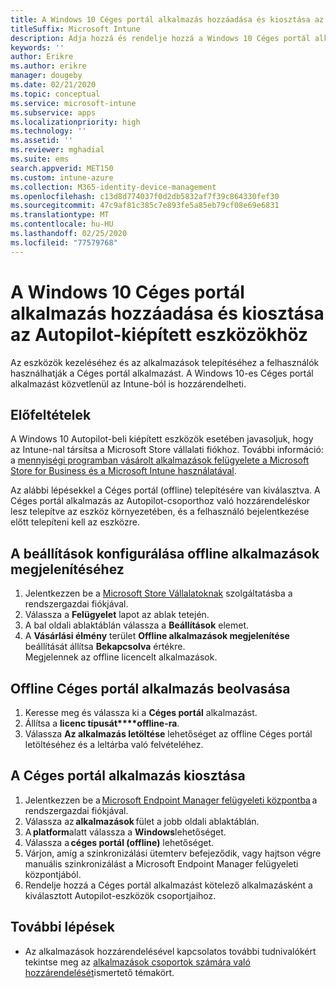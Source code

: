 ```yaml
---
title: A Windows 10 Céges portál alkalmazás hozzáadása és kiosztása az Autopilot-kiépített eszközökhöz
titleSuffix: Microsoft Intune
description: Adja hozzá és rendelje hozzá a Windows 10 Céges portál alkalmazást az Intune-hoz az Autopilot kiépített eszközeihez.
keywords: ''
author: Erikre
ms.author: erikre
manager: dougeby
ms.date: 02/21/2020
ms.topic: conceptual
ms.service: microsoft-intune
ms.subservice: apps
ms.localizationpriority: high
ms.technology: ''
ms.assetid: ''
ms.reviewer: mghadial
ms.suite: ems
search.appverid: MET150
ms.custom: intune-azure
ms.collection: M365-identity-device-management
ms.openlocfilehash: c13d8d774037f0d2db5832af7f39c864330fef30
ms.sourcegitcommit: 47c9af81c385c7e893fe5a85eb79cf08e69e6831
ms.translationtype: MT
ms.contentlocale: hu-HU
ms.lasthandoff: 02/25/2020
ms.locfileid: "77579768"
---
```

# <a name="add-and-assign-the-windows-10-company-portal-app-for-autopilot-provisioned-devices"></a>A Windows 10 Céges portál alkalmazás hozzáadása és kiosztása az Autopilot-kiépített eszközökhöz

Az eszközök kezeléséhez és az alkalmazások telepítéséhez a felhasználók használhatják a Céges portál alkalmazást. A Windows 10-es Céges portál alkalmazást közvetlenül az Intune-ból is hozzárendelheti. 

## <a name="prerequisites"></a>Előfeltételek

A Windows 10 Autopilot-beli kiépített eszközök esetében javasoljuk, hogy az Intune-nal társítsa a Microsoft Store vállalati fiókhoz. További információ: a [mennyiségi programban vásárolt alkalmazások felügyelete a Microsoft Store for Business és a Microsoft Intune használatával](~/apps/windows-store-for-business.md).

Az alábbi lépésekkel a Céges portál (offline) telepítésére van kiválasztva. A Céges portál alkalmazás az Autopilot-csoporthoz való hozzárendeléskor lesz telepítve az eszköz környezetében, és a felhasználó bejelentkezése előtt telepíteni kell az eszközre. 

## <a name="configure-settings-to-show-offline-apps"></a>A beállítások konfigurálása offline alkalmazások megjelenítéséhez
1. Jelentkezzen be a [Microsoft Store Vállalatoknak](https://www.microsoft.com/business-store) szolgáltatásba a rendszergazdai fiókjával.
2. Válassza a **Felügyelet** lapot az ablak tetején.
3. A bal oldali ablaktáblán válassza a **Beállítások** elemet.
4. A **Vásárlási élmény** terület **Offline alkalmazások megjelenítése** beállítását állítsa **Bekapcsolva** értékre.  
    Megjelennek az offline licencelt alkalmazások.

## <a name="get-the-offline-company-portal-app"></a>Offline Céges portál alkalmazás beolvasása
1. Keresse meg és válassza ki a **Céges portál** alkalmazást.
2. Állítsa a **licenc típusát****offline-ra**.
3. Válassza **Az alkalmazás letöltése** lehetőséget az offline Céges portál letöltéséhez és a leltárba való felvételéhez.

## <a name="assign-the-company-portal-app"></a>A Céges portál alkalmazás kiosztása
1. Jelentkezzen be a [Microsoft Endpoint Manager felügyeleti központba](https://go.microsoft.com/fwlink/?linkid=2109431) a rendszergazdai fiókjával. 
2. Válassza az **alkalmazások** fület a jobb oldali ablaktáblán. 
3. A **platform**alatt válassza a **Windows**lehetőséget. 
4. Válassza a **céges portál (offline)** lehetőséget.   
5. Várjon, amíg a szinkronizálási ütemterv befejeződik, vagy hajtson végre manuális szinkronizálást a Microsoft Endpoint Manager felügyeleti központjából.
6. Rendelje hozzá a Céges portál alkalmazást kötelező alkalmazásként a kiválasztott Autopilot-eszközök csoportjaihoz.

## <a name="next-steps"></a>További lépések

- Az alkalmazások hozzárendelésével kapcsolatos további tudnivalókért tekintse meg az [alkalmazások csoportok számára való hozzárendelését](apps-deploy.md)ismertető témakört.

